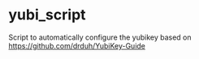 # yubi_script

Script to automatically configure the yubikey based on https://github.com/drduh/YubiKey-Guide
